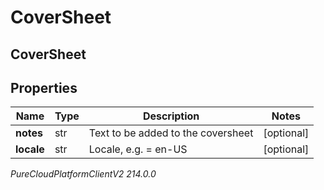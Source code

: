 # CoverSheet

## CoverSheet

## Properties

|Name | Type | Description | Notes|
|------------ | ------------- | ------------- | -------------|
| **notes** | str | Text to be added to the coversheet | [optional] |
| **locale** | str | Locale, e.g. &#x3D; en-US | [optional] |



_PureCloudPlatformClientV2 214.0.0_
